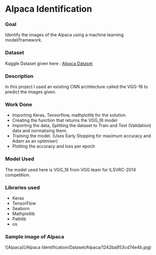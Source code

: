 # Alpaca Identification

### Goal
Identify the images of the Alpaca using a machine learning model/framework.

### Dataset
Kaggle Dataset given here : [Alpaca Dataset](https://www.kaggle.com/datasets/sid4sal/alpaca-dataset-small)

### Description
In this project I used an existing CNN architecture called the VGG-16 to predict the images given.

### Work Done
* Importing Keras, Tensorflow, mathplotlib for the solution
* Creating the function that returns the VGG_16 model
* Importing the data, Splitting the dataset to Train and Test (Validation) data and normalising them.
* Training the model. (Uses Early Stopping for maximum accuracy and Adam as an optimiser)
* Plotting the accuracy and loss per epoch

### Model Used
The model used here is VGG_16 from VGG team for ILSVRC-2014 competition.

### Libraries used
* Keras
* TensorFlow
* Seaborn
* Mathplotlib
* Pathlib
* os

### Sample image of Alpaca
![Alpaca](/Alpaca Identification/Dataset/Alpaca/1242ba953cd74e4b.jpg)



